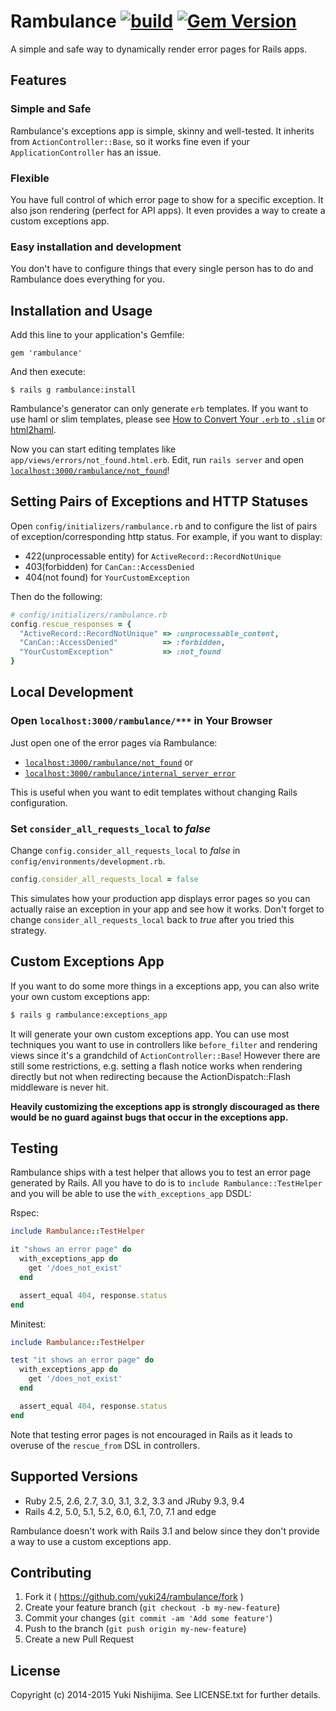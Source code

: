 # Rambulance [![build](https://github.com/yuki24/rambulance/actions/workflows/tests.yml/badge.svg)](https://github.com/yuki24/rambulance/actions/workflows/tests.yml) [![Gem Version](https://badge.fury.io/rb/rambulance.svg)](https://rubygems.org/gems/rambulance)

A simple and safe way to dynamically render error pages for Rails apps.

## Features

### Simple and Safe

Rambulance's exceptions app is simple, skinny and well-tested. It  inherits from `ActionController::Base`, so it works fine even if your `ApplicationController` has an issue.

### Flexible

You have full control of which error page to show for a specific exception. It also json rendering (perfect for API apps). It even provides a way to create a custom exceptions app.

### Easy installation and development

You don't have to configure things that every single person has to do and Rambulance does everything for you.

## Installation and Usage

Add this line to your application's Gemfile:

```
gem 'rambulance'
```

And then execute:

```
$ rails g rambulance:install
```

Rambulance's generator can only generate `erb` templates. If you want to use haml or slim templates, please see [How to Convert Your `.erb` to `.slim`](https://github.com/slim-template/slim/wiki/Template-Converters-ERB-to-SLIM) or [html2haml](https://github.com/haml/html2haml).

Now you can start editing templates like `app/views/errors/not_found.html.erb`. Edit, run `rails server` and open [`localhost:3000/rambulance/not_found`](http://localhost:3000/rambulance/not_found)!

## Setting Pairs of Exceptions and HTTP Statuses

Open `config/initializers/rambulance.rb` and to configure the list of pairs of exception/corresponding http status.
For example, if you want to display:

 * 422(unprocessable entity) for `ActiveRecord::RecordNotUnique`
 * 403(forbidden) for `CanCan::AccessDenied`
 * 404(not found) for `YourCustomException`

Then do the following:

```ruby
# config/initializers/rambulance.rb
config.rescue_responses = {
  "ActiveRecord::RecordNotUnique" => :unprocessable_content,
  "CanCan::AccessDenied"          => :forbidden,
  "YourCustomException"           => :not_found
}
```

## Local Development

### Open `localhost:3000/rambulance/***` in Your Browser

Just open one of the error pages via Rambulance:

 * [`localhost:3000/rambulance/not_found`](http://localhost:3000/rambulance/not_found) or
 * [`localhost:3000/rambulance/internal_server_error`](http://localhost:3000/rambulance/internal_server_error)

This is useful when you want to edit templates without changing Rails configuration.

### Set `consider_all_requests_local` to _false_

Change `config.consider_all_requests_local` to _false_ in `config/environments/development.rb`.

```ruby
config.consider_all_requests_local = false
```

This simulates how your production app displays error pages so you can actually raise an exception in your app and see how it works. Don't forget to change `consider_all_requests_local` back to _true_ after you tried this strategy.

## Custom Exceptions App

If you want to do some more things in a exceptions app, you can also write your own custom exceptions app:

```sh
$ rails g rambulance:exceptions_app
```

It will generate your own custom exceptions app. You can use most techniques you want to use in controllers like `before_filter` and rendering views since it's a grandchild of `ActionController::Base`! However there are still some restrictions, e.g. setting a flash notice works when rendering directly but not when redirecting because the ActionDispatch::Flash middleware is never hit.

**Heavily customizing the exceptions app is strongly discouraged as there would be no guard against bugs that occur in the exceptions app.**

## Testing

Rambulance ships with a test helper that allows you to test an error page generated by Rails. All you have to do is to `include Rambulance::TestHelper` and you will be able to use the `with_exceptions_app` DSDL:

Rspec:

```ruby
include Rambulance::TestHelper

it "shows an error page" do
  with_exceptions_app do
    get '/does_not_exist'
  end

  assert_equal 404, response.status
end
```

Minitest:

```ruby
include Rambulance::TestHelper

test "it shows an error page" do
  with_exceptions_app do
    get '/does_not_exist'
  end

  assert_equal 404, response.status
end
```

Note that testing error pages is not encouraged in Rails as it leads to overuse of the `rescue_from` DSL in controllers.

## Supported Versions

* Ruby 2.5, 2.6, 2.7, 3.0, 3.1, 3.2, 3.3 and JRuby 9.3, 9.4
* Rails 4.2, 5.0, 5.1, 5.2, 6.0, 6.1, 7.0, 7.1 and edge

Rambulance doesn't work with Rails 3.1 and below since they don't provide a way to use a custom exceptions app.

## Contributing

1. Fork it ( https://github.com/yuki24/rambulance/fork )
2. Create your feature branch (`git checkout -b my-new-feature`)
3. Commit your changes (`git commit -am 'Add some feature'`)
4. Push to the branch (`git push origin my-new-feature`)
5. Create a new Pull Request

## License

Copyright (c) 2014-2015 Yuki Nishijima. See LICENSE.txt for further details.
